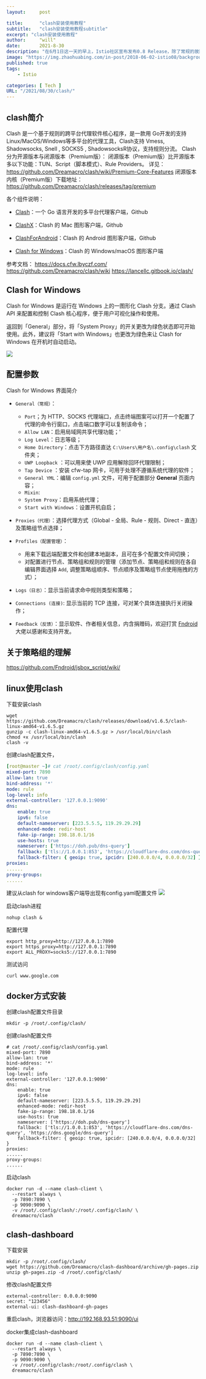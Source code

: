 ```yaml
---
layout:     post

title:      "clash安装使用教程"
subtitle:   "clash安装使用教程subtitle"
excerpt: "clash安装使用教程"
author:     "will"
date:       2021-8-30
description: "在6月1日这一天的早上，Istio社区宣布发布0.8 Release，除了常规的故障修复和性能改进外，这个儿童节礼物里面还有什么值得期待内容呢？让我们来看一看："
image: "https://img.zhaohuabing.com/in-post/2018-06-02-istio08/background.jpg"
published: true 
tags:
    - Istio 

categories: [ Tech ]
URL: "/2021/08/30/clash/"
---
```



## clash简介

Clash 是一个基于规则的跨平台代理软件核心程序，是一款用 Go开发的支持 Linux/MacOS/Windows等多平台的代理工具，Clash支持 Vmess, Shadowsocks, Snell , SOCKS5 , ShadowsocksR协议，支持规则分流。
Clash分为开源版本与闭源版本（Premium版）：
闭源版本（Premium版）比开源版本多以下功能：TUN、Script（脚本模式）、Rule Providers。
详见：<https://github.com/Dreamacro/clash/wiki/Premium-Core-Features>
闭源版本内核（Premium版）下载地址：<https://github.com/Dreamacro/clash/releases/tag/premium>

各个组件说明：

* [Clash](https://github.com/Dreamacro/clash)：一个 Go 语言开发的多平台代理客户端，Github

* [ClashX](https://github.com/yichengchen/clashX/releases)：Clash 的 Mac 图形客户端，Github

* [ClashForAndroid](https://github.com/Kr328/ClashForAndroid/releases)：Clash 的 Android 图形客户端，Github

* [Clash for Windows](https://github.com/Fndroid/clash_for_windows_pkg/releases)：Clash 的 Windows/macOS 图形客户端

参考文档：
<https://docs.cfw.lbyczf.com/>
<https://github.com/Dreamacro/clash/wiki>
<https://lancellc.gitbook.io/clash/>

## Clash for Windows

Clash for Windows 是运行在 Windows 上的一图形化 Clash 分支。通过 Clash API 来配置和控制 Clash 核心程序，便于用户可视化操作和使用。

返回到「General」部分，将「System Proxy」的开关更改为绿色状态即可开始使用。此外，建议将「Start with Windows」也更改为绿色来让 Clash for Windows 在开机时自动启动。

![](../images/screenshot\_1626065945903.png)

## 配置参数

Clash for Windows 界面简介

* `General（常规）`：

  * `Port`；为 HTTP、SOCKS 代理端口，点击终端图案可以打开一个配置了代理的命令行窗口，点击端口数字可以复制该命令；
  * `Allow LAN`：启用局域网共享代理功能；‘
  * `Log Level`：日志等级；
  * `Home Directory`：点击下方路径直达 `C:\Users\用户名\.config\clash` 文件夹；
  * `UWP Loopback` ：可以用来使 UWP 应用解除回环代理限制；
  * `Tap Device` ：安装 cfw-tap 网卡，可用于处理不遵循系统代理的软件；
  * `General YML`：编辑 `config.yml` 文件，可用于配置部分 **General** 页面内容；
  * `Mixin`:
  * `System Proxy`：启用系统代理；
  * `Start with Windows`：设置开机自启；

* `Proxies（代理）`：选择代理方式（Global - 全局、Rule - 规则、Direct - 直连）及策略组节点选择；

* `Profiles（配置管理）`：

  * 用来下载远端配置文件和创建本地副本，且可在多个配置文件间切换；
  * 对配置进行节点、策略组和规则的管理（添加节点、策略组和规则在各自编辑界面选择 `Add`, 调整策略组顺序、节点顺序及策略组节点使用拖拽的方式）；

* `Logs（日志）`：显示当前请求命中规则类型和策略；

* `Connections (连接)`: 显示当前的 TCP 连接，可对某个具体连接执行关闭操作；

* `Feedback（反馈）`：显示软件、作者相关信息，内含捐赠码，欢迎打赏 [Fndroid](https://github.com/Fndroid) 大佬以感谢和支持开发。

## 关于策略组的理解

<https://github.com/Fndroid/jsbox_script/wiki/>

## linux使用clash

下载安装clash

```
wget https://github.com/Dreamacro/clash/releases/download/v1.6.5/clash-linux-amd64-v1.6.5.gz
gunzip -c clash-linux-amd64-v1.6.5.gz > /usr/local/bin/clash
chmod +x /usr/local/bin/clash
clash -v
```

创建clash配置文件，

```yaml
[root@master ~]# cat /root/.config/clash/config.yaml 
mixed-port: 7890
allow-lan: true
bind-address: '*'
mode: rule
log-level: info
external-controller: '127.0.0.1:9090'
dns:
    enable: true
    ipv6: false
    default-nameserver: [223.5.5.5, 119.29.29.29]
    enhanced-mode: redir-host
    fake-ip-range: 198.18.0.1/16
    use-hosts: true
    nameserver: ['https://doh.pub/dns-query']
    fallback: ['tls://1.0.0.1:853', 'https://cloudflare-dns.com/dns-query', 'https://dns.google/dns-query']
    fallback-filter: { geoip: true, ipcidr: [240.0.0.0/4, 0.0.0.0/32] }
proxies:
......
proxy-groups:
......
```
建议从clash for windows客户端导出现有config.yaml配置文件
![](../images/screenshot_1630129721260.png)

启动clash进程

```
nohup clash &
```

配置代理

```
export http_proxy=http://127.0.0.1:7890
export https_proxy=http://127.0.0.1:7890
export ALL_PROXY=socks5://127.0.0.1:7890
```

测试访问

```
curl www.google.com
```

## docker方式安装

创建clash配置文件目录

```
mkdir -p /root/.config/clash/
```

创建clash配置文件

```
# cat /root/.config/clash/config.yaml
mixed-port: 7890
allow-lan: true
bind-address: '*'
mode: rule
log-level: info
external-controller: '127.0.0.1:9090'
dns:
    enable: true
    ipv6: false
    default-nameserver: [223.5.5.5, 119.29.29.29]
    enhanced-mode: redir-host
    fake-ip-range: 198.18.0.1/16
    use-hosts: true
    nameserver: ['https://doh.pub/dns-query']
    fallback: ['tls://1.0.0.1:853', 'https://cloudflare-dns.com/dns-query', 'https://dns.google/dns-query']
    fallback-filter: { geoip: true, ipcidr: [240.0.0.0/4, 0.0.0.0/32] }
proxies:
......
proxy-groups:
......
```

启动clash

```
docker run -d --name clash-client \
  --restart always \
  -p 7890:7890 \
  -p 9090:9090 \
  -v /root/.config/clash/:/root/.config/clash/ \
  dreamacro/clash
```

## clash-dashboard

下载安装

```
mkdir -p /root/.config/clash/
wget https://github.com/Dreamacro/clash-dashboard/archive/gh-pages.zip
unzip gh-pages.zip -d /root/.config/clash/
```

修改clash配置文件

```
external-controller: 0.0.0.0:9090
secret: "123456"
external-ui: clash-dashboard-gh-pages
```

重启clash，浏览器访问：<http://192.168.93.51:9090/ui>

docker集成clash-dashboard

```
docker run -d --name clash-client \
  --restart always \
  -p 7890:7890 \
  -p 9090:9090 \
  -v /root/.config/clash:/root/.config/clash \
  dreamacro/clash
```

